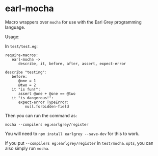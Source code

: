 
earl-mocha
==========

Macro wrappers over `mocha` for use with the Earl Grey programming
language.

Usage:

In `test/test.eg`:

    require-macros:
       earl-mocha ->
          describe, it, before, after, assert, expect-error

    describe "testing":
       before:
          @one = 1
          @two = 2
       it "is fun!":
          assert @one + @one == @two
       it "is dangerous!":
          expect-error TypeError:
             null.forbidden-field

Then you can run the command as:

    mocha --compilers eg:earlgrey/register

You will need to `npm install earlgrey --save-dev` for this to work.

If you put `--compilers eg:earlgrey/register` in `test/mocha.opts`,
you can also simply run `mocha`.


